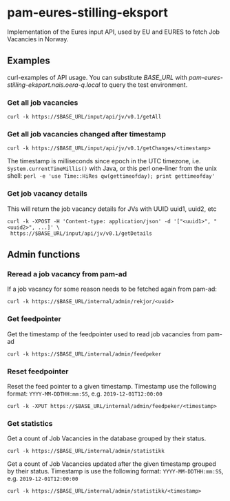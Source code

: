 # pam-eures-stilling-eksport

Implementation of the Eures input API, used by EU and EURES to fetch Job Vacancies in Norway.

## Examples

curl-examples of API usage. You can substitute *BASE_URL* with 
*pam-eures-stilling-eksport.nais.oera-q.local* to query the test environment.

### Get all job vacancies
`curl -k https://$BASE_URL/input/api/jv/v0.1/getAll`

### Get all job vacancies changed after timestamp

`curl -k https://$BASE_URL/input/api/jv/v0.1/getChanges/<timestamp>`

The timestamp is milliseconds since epoch in the UTC timezone, 
i.e. `System.currentTimeMillis()` with Java, or this perl one-liner from the unix shell:
`perl -e 'use Time::HiRes qw(gettimeofday); print gettimeofday'`

### Get job vacancy details
This will return the job vacancy details for JVs with UUID uuid1, uuid2, etc 

```
curl -k -XPOST -H 'Content-type: application/json' -d '["<uuid1>", "<uuid2>", ...]' \
 https://$BASE_URL/input/api/jv/v0.1/getDetails
 ```

## Admin functions

### Reread a job vacancy from pam-ad
If a job vacancy for some reason needs to be fetched again from pam-ad:

`curl -k https://$BASE_URL/internal/admin/rekjor/<uuid>`

### Get feedpointer
Get the timestamp of the feedpointer used to read job vacancies from pam-ad

`curl -k https://$BASE_URL/internal/admin/feedpeker`

### Reset feedpointer
Reset the feed pointer to a given timestamp. Timestamp use the following format:
`YYYY-MM-DDTHH:mm:SS`, e.g. `2019-12-01T12:00:00`

`curl -k -XPUT https://$BASE_URL/internal/admin/feedpeker/<timestamp>`

### Get statistics
Get a count of Job Vacancies in the database grouped by their status.

`curl -k https://$BASE_URL/internal/admin/statistikk`

Get a count of Job Vacancies updated after the given timestamp grouped by their status.
Timestamp is use the following format: `YYYY-MM-DDTHH:mm:SS`, e.g. `2019-12-01T12:00:00`

`curl -k https://$BASE_URL/internal/admin/statistikk/<timestamp>`


